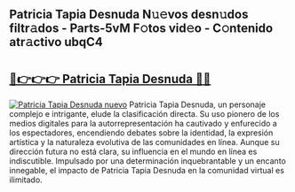 ## Patricia Tapia Desnuda N𝚞𝚎vos desn𝚞dos filtr𝚊dos - Parts-5vM F𝚘tos vid𝚎o - C𝚘ntenido atr𝚊ctivo ubqC4

# <h2><a href="http://mb4moi.tromn.icu/?c=Patricia+Tapia+Desnuda">🔗👉👉👉 Patricia Tapia Desnuda 🔗🔗</a></h2>

[![Patricia Tapia Desnuda nuevo](https://i.imgur.com/pEAQMta.gif)](http://mb4moi.tromn.icu/?c=Patricia+Tapia+Desnuda)
Patricia Tapia Desnuda, un personaje complejo e intrigante, elude la clasificación directa. Su uso pionero de los medios digitales para la autorrepresentación ha cautivado y enfurecido a los espectadores, encendiendo debates sobre la identidad, la expresión artística y la naturaleza evolutiva de las comunidades en línea. Aunque su dirección futura no está clara, su influencia en el mundo en línea es indiscutible. Impulsado por una determinación inquebrantable y un encanto innegable, el impacto de Patricia Tapia Desnuda en la comunidad virtual es ilimitado.
